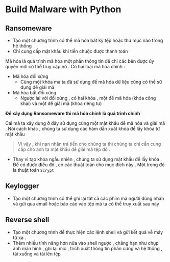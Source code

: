 # Build Malware with Python

## Ransomeware

- Tạo một chương trình có thể mã hóa bất kỳ tệp hoặc thư mục nào trong hệ thống
- Chỉ cung cấp mật khẩu khi tiền chuộc được thanh toán

Mã hóa là quá trình mã hóa một phần thông tin để chỉ các bên được ủy quyền mới có thể truy cập nó . Có hai loại mã hóa chính :

- Mã hóa đối xứng
  - Cùng một khóa mà ta đã sử dụng để mã hóa dữ liệu cũng có thể sử dụng để giải mã
- Mã hóa bất đối xứng
  - Ngược lại với đối xứng , có hai khóa , một để mã hóa (khóa công khai) và một để giải mã (khóa riêng tư)

**Để xây dụng Ransomeware thì mã hóa chính là quá trình chính**

Cái mà ta xây dựng ở đây sử dụng cùng một mật khẩu để mã hóa và giải mã . Nói cách khác , chúng ta sử dụng các hàm dẫn xuất khóa để lấy khóa từ mật khẩu

> Vì vậy , khi nạn nhân trả tiền cho chúng ta thì chúng ta chỉ cần cung cấp cho anh ta mật khẩu để giải mã tệp đó .

- Thay vì tạo khóa ngẫu nhiên , chúng ta sử dụng mật khẩu để lấy khóa . Để có được điều đó , có các thuật toán cho mục đích này . Một trong đó là thuật toán `Scrypt`

## Keylogger

- Tạo một chương trình có thể ghi lại tất cả các phím mà người dùng nhấn và gửi qua email hoặc báo cáo vào tệp mà ta có thể truy xuất sau này

## Reverse shell

- Tạo một chương trình để thực hiện các lệnh shell và gửi kết quả về máy từ xa .
- Thêm nhiều tính năng hơn nữa vào shell ngược , chẳng hạn như chụp ảnh màn hình , ghi lại mic , trích xuất thông tin phần cứng và hệ thống , tải xuống và tải lên tệp
